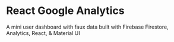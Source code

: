 # React Google Analytics
A mini user dashboard with faux data built with Firebase Firestore, Analytics, React, & Material UI
